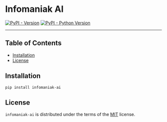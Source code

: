 # Infomaniak AI

[![PyPI - Version](https://img.shields.io/pypi/v/infomaniak-ai.svg)](https://pypi.org/project/infomaniak-ai)
[![PyPI - Python Version](https://img.shields.io/pypi/pyversions/infomaniak-ai.svg)](https://pypi.org/project/infomaniak-ai)

---

## Table of Contents

- [Installation](#installation)
- [License](#license)

## Installation

```console
pip install infomaniak-ai
```

## License

`infomaniak-ai` is distributed under the terms of the [MIT](https://spdx.org/licenses/MIT.html) license.

